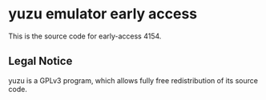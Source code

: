 yuzu emulator early access
=============

This is the source code for early-access 4154.

## Legal Notice

yuzu is a GPLv3 program, which allows fully free redistribution of its source code.